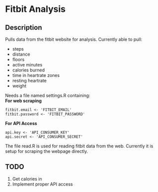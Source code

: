 # Fitbit Analysis

## Description
Pulls data from the fitbit website for analysis. Currently able to pull:
 * steps
 * distance
 * floors
 * active minutes
 * calories burned
 * time in heartrate zones
 * resting heartrate
 * weight

Needs a file named settings.R containing:  
**For web scraping**
```
fitbit.email <- 'FITBIT_EMAIL'
fitbit.password <- 'FITBIT_PASSWORD'
```  
**For API Access**
```
api.key <- 'API_CONSUMER_KEY'
api.secret <- 'API_CONSUMER_SECRET'
```

The file read.R is used for reading fitbit data from the web. Currently it is setup for scraping the webpage directly.

## TODO
 1. Get calories in
 2. Implement proper API access
